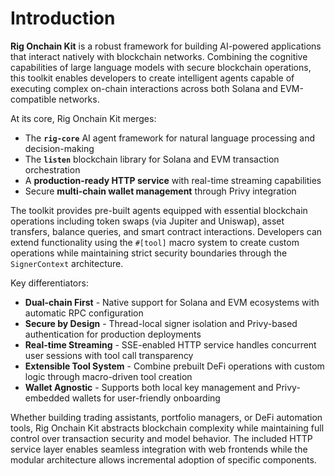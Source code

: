 # Introduction

**Rig Onchain Kit** is a robust framework for building AI-powered applications
that interact natively with blockchain networks. Combining the cognitive
capabilities of large language models with secure blockchain operations, this
toolkit enables developers to create intelligent agents capable of executing
complex on-chain interactions across both Solana and EVM-compatible networks.

At its core, Rig Onchain Kit merges:

- The **`rig-core`** AI agent framework for natural language processing and
  decision-making
- The **`listen`** blockchain library for Solana and EVM transaction
  orchestration
- A **production-ready HTTP service** with real-time streaming capabilities
- Secure **multi-chain wallet management** through Privy integration

The toolkit provides pre-built agents equipped with essential blockchain
operations including token swaps (via Jupiter and Uniswap), asset transfers,
balance queries, and smart contract interactions. Developers can extend
functionality using the `#[tool]` macro system to create custom operations
while maintaining strict security boundaries through the `SignerContext`
architecture.

Key differentiators:

- **Dual-chain First** - Native support for Solana and EVM ecosystems with
  automatic RPC configuration
- **Secure by Design** - Thread-local signer isolation and Privy-based
  authentication for production deployments
- **Real-time Streaming** - SSE-enabled HTTP service handles concurrent user
  sessions with tool call transparency
- **Extensible Tool System** - Combine prebuilt DeFi operations with custom
  logic through macro-driven tool creation
- **Wallet Agnostic** - Supports both local key management and Privy-embedded
  wallets for user-friendly onboarding

Whether building trading assistants, portfolio managers, or DeFi automation
tools, Rig Onchain Kit abstracts blockchain complexity while maintaining full
control over transaction security and model behavior. The included HTTP service
layer enables seamless integration with web frontends while the modular
architecture allows incremental adoption of specific components.
